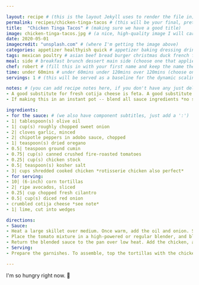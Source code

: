 ```yaml
---

layout: recipe # (this is the layout Jekyll uses to render the file in)
permalink: recipes/chicken-tinga-tacos # (this will be your final, pretty URL)
title:  "Chicken Tinga Tacos" # (making sure we have a good title)
image: chicken-tinga-tacos.jpg # (a nice, high-quality image I will carefully select for you)
date: 2020-05-01
imagecredit: "unsplash.com" # (where I'm getting the image above)
categories: appetizer healthyish quick # appetizer baking dressing drink grill healthyish marinade oven pickling quick raw salad sandwich sauce snack soup
tags: mexican poultry # asian beef bread burger christmas duck french fruit indian italian mexican nuts pasta pork poultry rice seafood thanksgiving vegetarian
meal: side # breakfast brunch dessert main side (choose one that applies)
chef: robert # (fill this in with your first name and keep the name the same for all your recipes, since each chef has his own collection of recipes)
time: under 60mins # under 60mins under 120mins over 120mins (choose one that applies)
servings: 1 # (this will be served as a baseline for the dynamic scaling)

notes: # (you can add recipe notes here, if you don't have any just delete this whole section and it won't be processed)
- A good substitute for fresh cotija cheese is feta. A good substitute for aged cotija cheese is Parmeggiano Regiano or Pecorino Romano.
- If making this in an instant pot -- blend all sauce ingredients *no saute needed*. Add sauce to instant pot along with about a pound of chicken breasts. Cook on high pressure for 10 minutes. Shred the chicken in sauce and serve.

ingredients:
- for the sauce: # (we also have component subtitles, just add a ':') 
- 1| tablespoon(s) olive oil
- 1| cup(s) roughly chopped sweet onion
- 2| cloves garlic, minced
- 2| chipotle peppers in adobo sauce, chopped
- 1| teaspoon(s) dried oregano
- 0.5| teaspoon ground cumin
- 0.75| cup(s) canned crushed fire-roasted tomatoes
- 0.25| cup(s) chicken stock
- 0.5| teaspoon(s) kosher salt
- 3| cups shredded cooked chicken *rotisserie chicken also perfect*
- for serving:
- 10| (6-inch) corn tortillas
- 2| ripe avocados, sliced
- 0.25| cup chopped fresh cilantro
- 0.5| cup(s) diced red onion
- crumbled cotija cheese *see note*
- 1| lime, cut into wedges

directions:
- Sauce:
- Heat a large skillet over medium. Once warm, add the oil and onion. Sauté for 4 minutes or until tender, stirring occasionally. Add in the garlic and cook for 30 seconds more. Stir in the chipotles, oregano, and cumin, and toast for 1 minute. Add in the tomatoes, stock, and salt. Bring to a simmer, and cook for 7 minutes.
- Place the tomato mixture in a high-powered or regular blender, and blend until smooth.
- Return the blended sauce to the pan over low heat. Add the chicken, and cook for 5 minutes. Taste and add more salt or even an egg if necessary.
- Serving: 
- Prepare the garnishes. To assemble, top the tortillas with the chicken and garnish with the avocado slices, cilantro, red onion, and cotija. Serve with a lime wedge for squeezing.

--- 
```

<!-- Below is the description, just write what you want or leave it empty 😁 -->
I'm so hungry right now. 🔪 